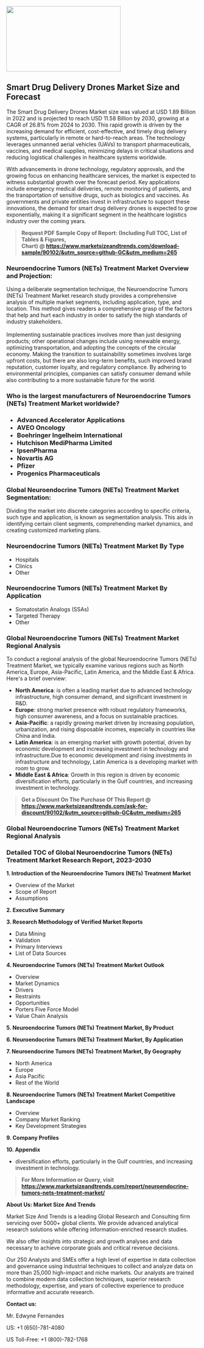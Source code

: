 <p><img class="alignnone size-medium wp-image-20088" src="https://ffe5etoiles.com/wp-content/uploads/2024/12/MST1-300x171.png" alt="" width="300" height="171" /></p><h2>Smart Drug Delivery Drones Market Size and Forecast</h2><p>The Smart Drug Delivery Drones Market size was valued at USD 1.89 Billion in 2022 and is projected to reach USD 11.58 Billion by 2030, growing at a CAGR of 26.8% from 2024 to 2030. This rapid growth is driven by the increasing demand for efficient, cost-effective, and timely drug delivery systems, particularly in remote or hard-to-reach areas. The technology leverages unmanned aerial vehicles (UAVs) to transport pharmaceuticals, vaccines, and medical supplies, minimizing delays in critical situations and reducing logistical challenges in healthcare systems worldwide.</p><p>With advancements in drone technology, regulatory approvals, and the growing focus on enhancing healthcare services, the market is expected to witness substantial growth over the forecast period. Key applications include emergency medical deliveries, remote monitoring of patients, and the transportation of sensitive drugs, such as biologics and vaccines. As governments and private entities invest in infrastructure to support these innovations, the demand for smart drug delivery drones is expected to grow exponentially, making it a significant segment in the healthcare logistics industry over the coming years.</p></p><blockquote id="" class=""><strong>Request PDF Sample Copy of Report: (Including Full TOC, List of Tables &amp; Figures, Chart)&nbsp;@&nbsp;<strong><a href="https://www.marketsizeandtrends.com/download-sample/90102/&utm_source=github-GC&utm_medium=265" target="_blank">https://www.marketsizeandtrends.com/download-sample/90102/&utm_source=github-GC&utm_medium=265</a></strong></strong></blockquote><h3 id="" class="">Neuroendocrine Tumors (NETs) Treatment Market&nbsp;Overview and Projection:</h3><p id="" class="">Using a deliberate segmentation technique, the Neuroendocrine Tumors (NETs) Treatment Market research study provides a comprehensive analysis of multiple market segments, including application, type, and location. This method gives readers a comprehensive grasp of the factors that help and hurt each industry in order to satisfy the high standards of industry stakeholders. <br /> <br />Implementing sustainable practices involves more than just designing products; other operational changes include using renewable energy, optimizing transportation, and adopting the concepts of the circular economy. Making the transition to sustainability sometimes involves large upfront costs, but there are also long-term benefits, such improved brand reputation, customer loyalty, and regulatory compliance. By adhering to environmental principles, companies can satisfy consumer demand while also contributing to a more sustainable future for the world.</p><h3 id="" class="">Who is the largest manufacturers of&nbsp;Neuroendocrine Tumors (NETs) Treatment Market worldwide?</h3><h3 class=""><p><ul><li>Advanced Accelerator Applications </li><li> AVEO Oncology </li><li> Boehringer Ingelheim International </li><li> Hutchison MediPharma Limited </li><li> IpsenPharma </li><li> Novartis AG </li><li> Pfizer </li><li> Progenics Pharmaceuticals</li></ul></p></h3><h3 id="" class="">Global&nbsp;Neuroendocrine Tumors (NETs) Treatment Market Segmentation:</h3><p id="" class="">Dividing the market into discrete categories according to specific criteria, such type and application, is known as segmentation analysis. This aids in identifying certain client segments, comprehending market dynamics, and creating customized marketing plans.</p><h3 id="" class="">Neuroendocrine Tumors (NETs) Treatment Market&nbsp;By Type</h3><p><p><ul><li>Hospitals </li><li> Clinics </li><li> Other</p></li></ul></p></p><h3 id="" class="">Neuroendocrine Tumors (NETs) Treatment Market&nbsp;By Application</h3><p class=""><p><ul><li>Somatostatin Analogs (SSAs) </li><li> Targeted Therapy </li><li> Other</li></ul></p></p><h3 id="" class="">Global Neuroendocrine Tumors (NETs) Treatment Market Regional Analysis</h3><p id="" class="">To conduct a regional analysis of the global Neuroendocrine Tumors (NETs) Treatment Market, we typically examine various regions such as North America, Europe, Asia-Pacific, Latin America, and the Middle East &amp; Africa. Here's a brief overview:</p><ul><li><strong>North America</strong>: is often a leading market due to advanced technology infrastructure, high consumer demand, and significant investment in R&amp;D.</li><li><strong>Europe</strong>: strong market presence with robust regulatory frameworks, high consumer awareness, and a focus on sustainable practices.</li><li><strong>Asia-Pacific</strong>: a rapidly growing market driven by increasing population, urbanization, and rising disposable incomes, especially in countries like China and India.</li><li><strong>Latin America</strong>: is an emerging market with growth potential, driven by economic development and increasing investment in technology and infrastructure.Due to economic development and rising investments in infrastructure and technology, Latin America is a developing market with room to grow.</li><li><strong>Middle East &amp; Africa</strong>: Growth in this region is driven by economic diversification efforts, particularly in the Gulf countries, and increasing investment in technology.</li></ul><blockquote id="" class=""><strong>Get a Discount On The Purchase Of This Report @ <strong><a href="https://www.marketsizeandtrends.com/ask-for-discount/90102/&utm_source=github-GC&utm_medium=265" target="_blank">https://www.marketsizeandtrends.com/ask-for-discount/90102/&utm_source=github-GC&utm_medium=265</a></strong></strong></blockquote><h3 id="" class="">Global Neuroendocrine Tumors (NETs) Treatment Market Regional Analysis</h3><h3 id="" class="">Detailed TOC of Global Neuroendocrine Tumors (NETs) Treatment Market Research Report, 2023-2030</h3><p id="" class=""><strong>1. Introduction of the Neuroendocrine Tumors (NETs) Treatment Market</strong></p><ul><li>Overview of the Market</li><li>Scope of Report</li><li>Assumptions</li></ul><p id="" class=""><strong>2. Executive Summary</strong></p><p id="" class=""><strong>3. Research Methodology of Verified Market Reports</strong></p><ul><li>Data Mining</li><li>Validation</li><li>Primary Interviews</li><li>List of Data Sources</li></ul><p id="" class=""><strong>4. Neuroendocrine Tumors (NETs) Treatment Market Outlook</strong></p><ul><li>Overview</li><li>Market Dynamics</li><li>Drivers</li><li>Restraints</li><li>Opportunities</li><li>Porters Five Force Model</li><li>Value Chain Analysis</li></ul><p id="" class=""><strong>5. Neuroendocrine Tumors (NETs) Treatment Market, By Product</strong></p><p id="" class=""><strong>6. Neuroendocrine Tumors (NETs) Treatment Market, By Application</strong></p><p id="" class=""><strong>7. Neuroendocrine Tumors (NETs) Treatment Market, By Geography</strong></p><ul><li>North America</li><li>Europe</li><li>Asia Pacific</li><li>Rest of the World</li></ul><p id="" class=""><strong>8. Neuroendocrine Tumors (NETs) Treatment Market Competitive Landscape</strong></p><ul><li>Overview</li><li>Company Market Ranking</li><li>Key Development Strategies</li></ul><p id="" class=""><strong>9. Company Profiles</strong></p><p id="" class=""><strong>10. Appendix</strong></p><ul><li>diversification efforts, particularly in the Gulf countries, and increasing investment in technology.</li></ul><blockquote id="" class=""><strong>For More Information or Query, visit <strong><strong><a href="https://www.marketsizeandtrends.com/report/neuroendocrine-tumors-nets-treatment-market/" target="_blank">https://www.marketsizeandtrends.com/report/neuroendocrine-tumors-nets-treatment-market/</a></strong></strong></strong></blockquote><p id="" class=""><strong>About Us: Market Size And Trends</strong></p><p id="" class="">Market Size And Trends is a leading Global Research and Consulting firm servicing over 5000+ global clients. We provide advanced analytical research solutions while offering information-enriched research studies.</p><p id="" class="">We also offer insights into strategic and growth analyses and data necessary to achieve corporate goals and critical revenue decisions.</p><p id="" class="">Our 250 Analysts and SMEs offer a high level of expertise in data collection and governance using industrial techniques to collect and analyze data on more than 25,000 high-impact and niche markets. Our analysts are trained to combine modern data collection techniques, superior research methodology, expertise, and years of collective experience to produce informative and accurate research.</p><p id="" class=""><strong>Contact us:</strong></p><p id="" class="">Mr. Edwyne Fernandes</p><p id="" class="">US: +1 (650)-781-4080</p><p id="" class="">US Toll-Free: +1 (800)-782-1768</p>

